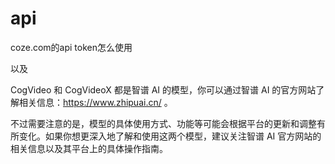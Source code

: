 # api


coze.com的api  token怎么使用

以及



CogVideo 和 CogVideoX 都是智谱 AI 的模型，你可以通过智谱 AI 的官方网站了解相关信息：https://www.zhipuai.cn/ 。
 
不过需要注意的是，模型的具体使用方式、功能等可能会根据平台的更新和调整有所变化。如果你想更深入地了解和使用这两个模型，建议关注智谱 AI 官方网站的相关信息以及其平台上的具体操作指南。
